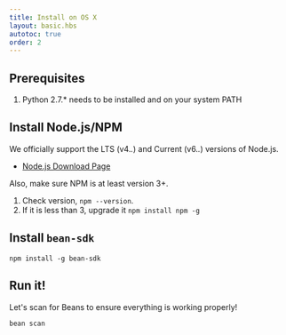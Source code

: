 ```yaml
---
title: Install on OS X
layout: basic.hbs
autotoc: true
order: 2
---
```


## Prerequisites

1. Python 2.7.* needs to be installed and on your system PATH

## Install Node.js/NPM

We officially support the LTS (v4.*.*) and Current (v6.*.*) versions of Node.js.

* [Node.js Download Page](https://nodejs.org/en/download/)

Also, make sure NPM is at least version 3+.

1. Check version, `npm --version`.
2. If it is less than 3, upgrade it `npm install npm -g`

## Install `bean-sdk`

```
npm install -g bean-sdk
```

## Run it!

Let's scan for Beans to ensure everything is working properly!

```
bean scan
```
